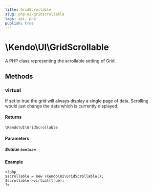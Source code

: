 ```yaml
---
title: GridScrollable
slug: php-ui-gridscrollable
tags: api, php
publish: true
---
```


# \Kendo\UI\GridScrollable

A PHP class representing the scrollable setting of Grid.


## Methods

### virtual
If set to true the grid will always display a single page of data. Scrolling would just change the data which is currently displayed.

#### Returns
`\Kendo\UI\GridScrollable`

#### Parameters

##### $value `boolean`



#### Example 
    <?php
    $scrollable = new \Kendo\UI\GridScrollable();
    $scrollable->virtual(true);
    ?>

